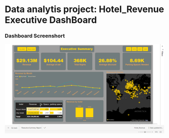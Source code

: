 # Data analytis project: Hotel_Revenue Executive DashBoard
### Dashboard Screenshort
 ![Power BI Dashboard](Report_Screenshort.png)
